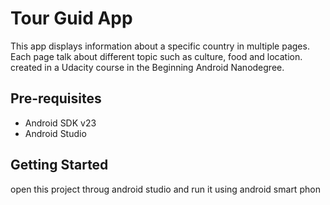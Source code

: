   Tour Guid App
===================================
This app displays information about a specific country in multiple pages. Each page talk about different topic such as culture, food and location. created in a Udacity course in the Beginning Android Nanodegree.

Pre-requisites
--------------

- Android SDK v23
- Android Studio

Getting Started
---------------

open this project throug android studio and run it using android smart phon


